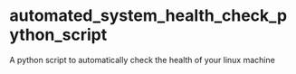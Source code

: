 # automated_system_health_check_python_script
A python script to automatically check the health of your linux machine
